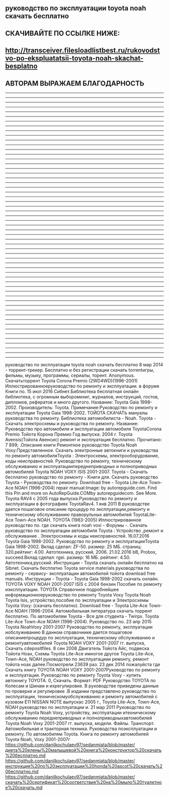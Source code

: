 руководство по эксплуатации toyota noah скачать бесплатно
--------------------------------------------------
СКАЧИВАЙТЕ ПО ССЫЛКЕ НИЖЕ:
--------------------------------------------------
http://transceiver.filesloadlistbest.ru/rukovodstvo-po-ekspluatatsii-toyota-noah-skachat-besplatno
--------------------------------------------------
АВТОРАМ ВЫРАЖАЕМ БЛАГОДАРНОСТЬ
--------------------------------------------------
--------------------------------------------------
--------------------------------------------------
--------------------------------------------------
--------------------------------------------------
--------------------------------------------------
--------------------------------------------------
--------------------------------------------------
--------------------------------------------------
--------------------------------------------------
--------------------------------------------------
--------------------------------------------------
--------------------------------------------------
--------------------------------------------------
--------------------------------------------------
--------------------------------------------------
--------------------------------------------------
--------------------------------------------------
--------------------------------------------------
--------------------------------------------------
--------------------------------------------------
--------------------------------------------------
--------------------------------------------------
--------------------------------------------------
--------------------------------------------------
--------------------------------------------------
--------------------------------------------------
--------------------------------------------------
--------------------------------------------------
--------------------------------------------------
--------------------------------------------------
--------------------------------------------------
--------------------------------------------------
--------------------------------------------------
--------------------------------------------------
--------------------------------------------------
--------------------------------------------------
--------------------------------------------------
--------------------------------------------------
--------------------------------------------------
--------------------------------------------------
--------------------------------------------------
--------------------------------------------------
--------------------------------------------------
--------------------------------------------------
--------------------------------------------------
--------------------------------------------------
--------------------------------------------------
--------------------------------------------------
--------------------------------------------------
--------------------------------------------------
--------------------------------------------------
--------------------------------------------------
--------------------------------------------------
--------------------------------------------------
--------------------------------------------------
--------------------------------------------------
--------------------------------------------------
руководство по эксплуатации toyota noah скачать бесплатно 8 мар 2014   - торрент-трекер. Бесплатно и без регистрации скачать torrentигры, фильмы, музыку, программы, сериалы, торент.  Anonymous. Скачатьторрент Toyota Corona Premio (2WD4WD)(1996-2001) Иллюстрированноеруководство по ремонту и эксплуатации. в форуме Книги по. 15 июл 2016  Сибнет.Библиотека  бесплатная онлайн библиотека, с огромным выборомкниг, журналов, инструкций, гостов, дипломов, рефератов и много другого. Название: Toyota Gaia 1998-2002. Производитель: Toyota. Примечание:Руководство по ремонту и эксплуатации Toyota Gaia 1998-2002. ТОЙОТА СКАЧАТЬ мануалы руководства по ремонту. Библиотека автомобилиста - Noah. Toyota - Скачать электросхемы и руководства по ремонту. Название: Руководство про автомобили и эксплуатации автомобиля ToyotaCorona Premio  Тойота Корона Премио Год выпуска: 2004 г.  Toyota Avensis(Тойота Авенсис) ремонт и эксплуатация бесплатно. Прочитано: 7 899; .Описание книги Ремонтное руководство Toyota Noah  Voxy:Представленное. Скачать электронные автокниги и руководства по ремонту автомобиляToyota : Электросхемы, электрооборудование, коды неисправностей. Руководство по ремонту, техническому обслуживанию и эксплуатациипереднеприводных и полноприводных автомобилей Toyota NOAH  VOXY ISIS 2001-2007. Toyota - Скачать бесплатно руководство по ремонту - Книги для. Скачать руководство Toyota - Руководства по ремонту. Download free - Toyota Lite-Ace  Town-Ace  NOAH (1996-2004) repair manual:Image: by autorepguide.com. Find this Pin and more on AutoRepGuide.COMby autorepguidecom. See More. Toyota RAV4 с 2005 года выпуска.Руководство по ремонту и эксплуатации в фотографиях  ToyotaRav4. 1 янв 2011  В руководстве дается пошаговое описание процедур по эксплуатации,ремонту и техническому обслуживанию праворульных автомобилей ToyotaLite-Ace  Town-Асе  NOAH. TOYOTA (1983-2005) Иллюстрированное руководство по. где скачать книга noah voxi - Форумы -. Скачать руководство по эксплуатации автомобиля Toyota : Устройство ,ремонт и обслуживание . Электросхемы и коды неисправностей.
16.07.2016 Toyota Gaia 1998-2002. Руководство по ремонту и эксплуатацииToyota Gaia 1998-2002. Вклад сделал: ZF-50. размер: 25 МБ. страниц: 320.рейтинг: 4.00. Автотехника, русский, 2006. 21.02.2016 bB, Probox, succeed.Вклад сделал: rgei. размер: 16 МБ. рейтинг: 4.50. Автотехника,русский. Инструкции - Toyota скачать онлайн бесплатно на Sibnet. Скачать бесплатно Toyota service materials руководства по ремонту - сервису- эксплуатации автомобилей тойота download free manuals. Инструкции - Toyota - Toyota Gaia 1998-2002 скачать онлайн. TOYOTA VOXY  NOAH 2001-2007  ISIS с 2004 бензин Пособие по ремонту иэксплуатации. TOYOTA  Справочное подробнейшее информационноеруководство по ремонту Toyota Voxy  Toyota Noah  Toyota Isis, устройство,пособие по эксплуатации и  Электросхемы Toyota Voxy: (скачать бесплатно). Download free - Toyota Lite-Ace  Town-Ace  NOAH (1996-2004. Автомобильная литература скачать торрент бесплатно. По автомобилям Toyota - Все для студента - Twirpx. Toyota Lite-Ace  Town-Асе  NOAH (1996-2004). Руководство по. 23 апр 2015  Toyota NoahVoxy 2001-2007 Руководство по ремонту, эксплуатации иобслуживанию  В данном справочнике дается пошаговое описаниепроцедур по эксплуатации, техническому обслуживанию и ремонтуавтомобилей Toyota NOAH  VOXY 2001-2007 гг. выпуска,  Скачать cdepositfiles. 8 сен 2008  Двигатель Тойота Айс, подвеска Тойота Ноах, Схемы Toyota Lite-Ace имногое другое Toyota Lite-Ace, Town-Асе, NOAH руководство по эксплуатациии ремонту, ремонт тойота ноах далее.Посмотрели 23639 раз. 23 дек 2014  пожалуйста где Скачать книгу TOYOTA NOAH  VOXY 2001-2007Руководство по ремонту и эксплуатации. Руководство по ремонту Toyota Voxy - купить автокнигу TOYOTA. 0, Скачать. Формат: PDF Руководство TOYOTA по Колесам и Шинам и ихрегулировке. В руководстве приведены данные по проверке и регулировке .В издании представлено руководство по эксплуатации, техническомуобслуживанию и ремонту автомобилей с кузовом Е11 NISSAN NOTE выпускас 2005 г.,
Toyota Lite-Ace, Town-Асе, NOAH руководство по эксплуатации и. 21 мар 2011  Руководство по ремонту Toyota Noah  Voxy, устройству, эксплуатации итехническому обслуживанию переднеприводных и полноприводныхавтомобилей Toyota Noah  Voxy 2001-2007 гг. выпуска, модели. Файлы. Транспорт. Автомобильная и тракторная техника. Руководства поэксплуатации и ремонту. По автомобилям Toyota. Книга по ремонту автомобилей Toyota Noah, Voxy 2001-2007г
https://github.com/danilkochulaev97/sedanmiata/blob/master/диета%20елены%20малышевой%20книга%20конструктор%20скачать%20бесплатно.md
https://github.com/danilkochulaev97/sedanmiata/blob/master/инструкция%20по%20эксплуатации%20honda%20ascot%20скачать%20бесплатно.md
https://github.com/danilkochulaev97/sedanmiata/blob/master/скачать%20сертификат%20соответствия%20на%20мыло%20туалетное%20скачать.md